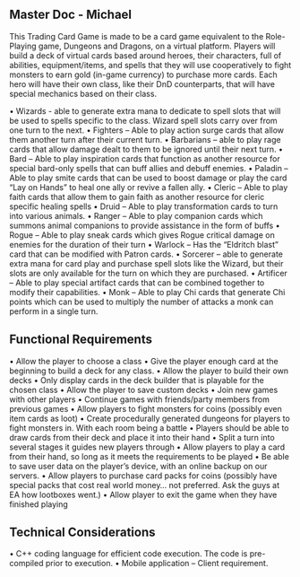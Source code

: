 ## Master Doc - Michael

This Trading Card Game is made to be a card game equivalent to the Role-Playing game, Dungeons and Dragons, on a virtual platform. Players will build a deck of virtual cards based around heroes, their characters, full of abilities, equipment/items, and spells that they will use cooperatively to fight monsters to earn gold (in-game currency) to purchase more cards. Each hero will have their own class, like their DnD counterparts, that will have special mechanics based on their class. 

•	Wizards - able to generate extra mana to dedicate to spell slots that will be used to spells specific to the class. Wizard spell slots carry over from one turn to the next.
•	Fighters – Able to play action surge cards that allow them another turn after their current turn.
•	Barbarians – able to play rage cards that allow damage dealt to them to be ignored until their next turn.
•	Bard – Able to play inspiration cards that function as another resource for special bard-only spells that can buff allies and debuff enemies.
•	Paladin – Able to play smite cards that can be used to boost damage or play the card “Lay on Hands” to heal one ally or revive a fallen ally.
•	Cleric – Able to play faith cards that allow them to gain faith as another resource for cleric specific healing spells
•	Druid – Able to play transformation cards to turn into various animals.
•	Ranger – Able to play companion cards which summons animal companions to provide assistance in the form of buffs
•	Rogue – Able to play sneak cards which gives Rogue critical damage on enemies for the duration of their turn
•	Warlock – Has the “Eldritch blast” card that can be modified with Patron cards.
•	Sorcerer – able to generate extra mana for card play and purchase spell slots like the Wizard, but their slots are only available for the turn on which they are purchased.
•	Artificer – Able to play special artifact cards that can be combined together to modify their capabilities.
•	Monk – Able to play Chi cards that generate Chi points which can be used to multiply the number of attacks a monk can perform in a single turn.

## Functional Requirements
•	Allow the player to choose a class
•	Give the player enough card at the beginning to build a deck for any class.
•	Allow the player to build their own decks
•	Only display cards in the deck builder that is playable for the chosen class
•	Allow the player to save custom decks
•	Join new games with other players
•	Continue games with friends/party members from previous games
•	Allow players to fight monsters for coins (possibly even item cards as loot)
•	Create procedurally generated dungeons for players to fight monsters in. With each room being a battle
•	Players should be able to draw cards from their deck and place it into their hand
•	Split a turn into several stages it guides new players through
•	Allow players to play a card from their hand, so long as it meets the requirements to be played
•	Be able to save user data on the player’s device, with an online backup on our servers.
•	Allow players to purchase card packs for coins (possibly have special packs that cost real world money… not preferred. Ask the guys at EA how lootboxes went.)
•	Allow player to exit the game when they have finished playing

## Technical Considerations
•	C++ coding language for efficient code execution. The code is pre-compiled prior to execution.
•	Mobile application – Client requirement.

